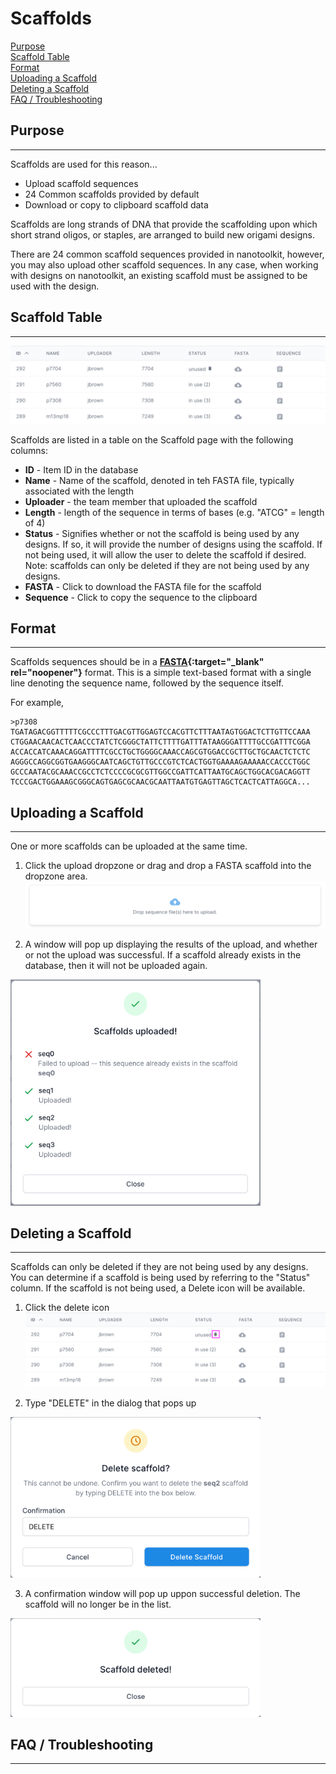 # Scaffolds

[Purpose](#purpose)  
[Scaffold Table](#scaffold-table)  
[Format](#format)  
[Uploading a Scaffold](#uploading-a-scaffold)  
[Deleting a Scaffold](#deleting-a-scaffold)  
[FAQ / Troubleshooting](#faq--troubleshooting)

## Purpose
---
Scaffolds are used for this reason...

* Upload scaffold sequences
* 24 Common scaffolds provided by default
* Download or copy to clipboard scaffold data

Scaffolds are long strands of DNA that provide the scaffolding upon which short 
strand oligos, or staples, are arranged to build new origami designs.

There are 24 common scaffold sequences provided in nanotoolkit, however, you may also
upload other scaffold sequences. In any case, when working with designs on nanotoolkit, 
an existing scaffold must be assigned to be used with the design.



## Scaffold Table
---
![](../assets/img/scaffold-table.png)
<br>

Scaffolds are listed in a table on the Scaffold page with the following columns:

* **ID** - Item ID in the database
* **Name** - Name of the scaffold, denoted in teh FASTA file, typically associated with the length
* **Uploader** - the team member that uploaded the scaffold
* **Length** - length of the sequence in terms of bases (e.g. "ATCG" = length of 4)
* **Status** - Signifies whether or not the scaffold is being used by any designs. If so, it will provide
the number of designs using the scaffold. If not being used, it will allow the user to delete the scaffold
if desired. Note: scaffolds can only be deleted if they are not being used by any designs.
* **FASTA** - Click to download the FASTA file for the scaffold
* **Sequence** - Click to copy the sequence to the clipboard



## Format
---
Scaffolds sequences should be in a **[FASTA](https://bit.ly/3QGKzeT){:target="_blank" rel="noopener"}** format. This is a
simple text-based format with a single line denoting the sequence name, followed by the 
sequence itself.

For example,
```
>p7308
TGATAGACGGTTTTTCGCCCTTTGACGTTGGAGTCCACGTTCTTTAATAGTGGACTCTTGTTCCAAA
CTGGAACAACACTCAACCCTATCTCGGGCTATTCTTTTGATTTATAAGGGATTTTGCCGATTTCGGA
ACCACCATCAAACAGGATTTTCGCCTGCTGGGGCAAACCAGCGTGGACCGCTTGCTGCAACTCTCTC
AGGGCCAGGCGGTGAAGGGCAATCAGCTGTTGCCCGTCTCACTGGTGAAAAGAAAAACCACCCTGGC
GCCCAATACGCAAACCGCCTCTCCCCGCGCGTTGGCCGATTCATTAATGCAGCTGGCACGACAGGTT
TCCCGACTGGAAAGCGGGCAGTGAGCGCAACGCAATTAATGTGAGTTAGCTCACTCATTAGGCA...
```



## Uploading a Scaffold
---
One or more scaffolds can be uploaded at the same time.

   1. Click the upload dropzone or drag and drop a FASTA scaffold into the dropzone area.
![](../assets/img/scaffold-dropzone.png)

   2. A window will pop up displaying the results of the upload, and whether or not 
the upload was successful. If a scaffold already exists in the database, then it will not be uploaded
again.  
<img src="../assets/img/scaffold-upload-confirmation-alt.png" alt="drawing" width="400"/>



## Deleting a Scaffold
---
Scaffolds can only be deleted if they are not being used by any designs. 
You can determine if a scaffold is being used by referring to the "Status" column.
If the scaffold is not being used, a Delete icon will be available.
1. Click the delete icon
![](../assets/img/scaffold-table-delete.png)


2. Type "DELETE" in the dialog that pops up
<img src="../assets/img/scaffold-delete-dialog.png" alt="drawing" width="400"/>


3. A confirmation window will pop up uppon successful deletion. The scaffold will no
longer be in the list.   
<img src="../assets/img/scaffold-delete-confirmation.png" alt="drawing" width="400"/>




## FAQ / Troubleshooting
---
<br>
